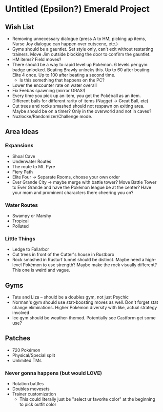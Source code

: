 # Untitled (Epsilon?) Emerald Project

## Wish List
* Removing unnecessary dialogue (press A to HM, picking up items, Nurse Joy dialogue can happen over cutscene, etc.)
* Gyms should be a gauntlet. Set style only, can't exit without restarting trainers. Move Jim outside blocking the door to confirm the gauntlet.
* HM items? Field moves?
* There should be a way to rapid level up Pokémon. 6 levels per gym badge unlocked. Beating Brawly unlocks this. Up to 60 after beating Elite 4 once. Up to 100 after beating a second time.
  *  Is this something that happens on the PC?
* Lower the encounter rate on water overall
* Fix Feebas spawning (mirror ORAS!)
* Every time you pick up an item, you get the Pokéball as an item. Different balls for different rarity of items (Nugget → Great Ball, etc)
* Cut trees and rocks smashed should not respawn on exiting area. Maybe should be on a timer? Only in the overworld and not in caves?
* Nuzlocke/Randomizer/Challenge mode.

## Area Ideas
### Expansions
* Shoal Cave
* Underwater Routes
* The route to Mt. Pyre
* Fiery Path
* Elite Four → Separate Rooms, choose your own order
* Ever Grande City → maybe merge with battle tower? Move Battle Tower to Ever Grande and have the Pokémon league be at the center? Have your mom and prominent characters there cheering you on?

### Water Routes
* Swampy or Marshy
* Tropical
* Polluted

### Little Things
* Ledge to Fallarbor 
* Cut trees in front of the Cutter's house in Rustboro
* Rock smashed in Rusturf tunnel should be distinct. Maybe need a high-level Pokémon to use strength? Maybe make the rock visually different? This one is weird and vague.

## Gyms
* Tate and Liza – should be a doubles gym, not just Psychic
* Norman's gym should use stat-boosting moves as well. Don't forget stat change eliminations. Higher Pokémon diversity with like, actual strategy involved
* Ice gym should be weather-themed. Potentially see Castform get some use?

## Patches
* 720 Pokémon
* Physical/Special split
* Unlimited TMs

### Never gonna happens (but would LOVE)
* Rotation battles
* Doubles movesets
* Trainer customization
  * This could literally just be "select ur favorite color" at the beginning to pick outfit color
